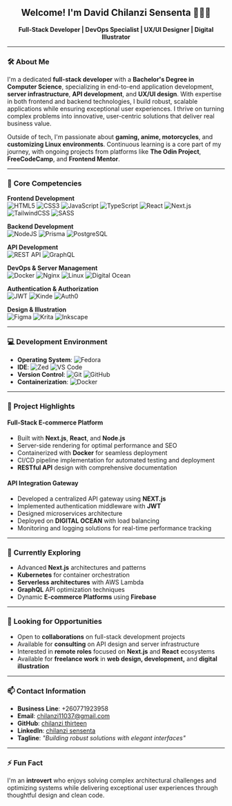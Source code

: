 <h2 align="center">Welcome! I'm David Chilanzi Sensenta 👨‍💻🎨</h2>  
<p align="center">
<b>Full-Stack Developer | DevOps Specialist | UX/UI Designer | Digital Illustrator</b>  
</p>

---

### 🛠️ **About Me**  
I'm a dedicated **full-stack developer** with a **Bachelor's Degree in Computer Science**, specializing in end-to-end application development, **server infrastructure**, **API development**, and **UX/UI design**. With expertise in both frontend and backend technologies, I build robust, scalable applications while ensuring exceptional user experiences. I thrive on turning complex problems into innovative, user-centric solutions that deliver real business value.

Outside of tech, I'm passionate about **gaming, anime, motorcycles**, and **customizing Linux environments**. Continuous learning is a core part of my journey, with ongoing projects from platforms like **The Odin Project**, **FreeCodeCamp**, and **Frontend Mentor**.

---

### 💼 **Core Competencies**  

**Frontend Development**  
![HTML5](https://img.shields.io/badge/html5-%23E34F26.svg?style=for-the-badge&logo=html5&logoColor=white)  ![CSS3](https://img.shields.io/badge/css3-%231572B6.svg?style=for-the-badge&logo=css3&logoColor=white)  ![JavaScript](https://img.shields.io/badge/javascript-%23323330.svg?style=for-the-badge&logo=javascript&logoColor=%23F7DF1E)  ![TypeScript](https://img.shields.io/badge/typescript-%23007ACC.svg?style=for-the-badge&logo=typescript&logoColor=white)  ![React](https://img.shields.io/badge/react-%2320232a.svg?style=for-the-badge&logo=react&logoColor=%2361DAFB)  ![Next.js](https://img.shields.io/badge/Next.js-000000?style=for-the-badge&logo=next.js&logoColor=white)  ![TailwindCSS](https://img.shields.io/badge/tailwindcss-%2338B2AC.svg?style=for-the-badge&logo=tailwind-css&logoColor=white)  ![SASS](https://img.shields.io/badge/SASS-hotpink.svg?style=for-the-badge&logo=SASS&logoColor=white)  

**Backend Development**  
![NodeJS](https://img.shields.io/badge/node.js-6DA55F?style=for-the-badge&logo=node.js&logoColor=white)  ![Prisma](https://img.shields.io/badge/Prisma-2D3748?style=for-the-badge&logo=prisma&logoColor=white)   ![PostgreSQL](https://img.shields.io/badge/postgresql-%23316192.svg?style=for-the-badge&logo=postgresql&logoColor=white)

**API Development**  
![REST API](https://img.shields.io/badge/REST%20API-FF5733?style=for-the-badge&logo=api&logoColor=white)  ![GraphQL](https://img.shields.io/badge/-GraphQL-E10098?style=for-the-badge&logo=graphql&logoColor=white) 

**DevOps & Server Management**  
![Docker](https://img.shields.io/badge/docker-%230db7ed.svg?style=for-the-badge&logo=docker&logoColor=white)  ![Nginx](https://img.shields.io/badge/nginx-%23009639.svg?style=for-the-badge&logo=nginx&logoColor=white)  ![Linux](https://img.shields.io/badge/Linux-FCC624?style=for-the-badge&logo=linux&logoColor=black)  ![Digital Ocean](https://img.shields.io/badge/DigitalOcean-%230167ff.svg?style=for-the-badge&logo=digitalOcean&logoColor=white)

**Authentication & Authorization**  
![JWT](https://img.shields.io/badge/JWT-black?style=for-the-badge&logo=JSON%20web%20tokens)  ![Kinde](https://img.shields.io/badge/Kinde-000000?style=for-the-badge&logo=kinde&logoColor=white)  ![Auth0](https://img.shields.io/badge/Auth0-EB5424?style=for-the-badge&logo=auth0&logoColor=white)

**Design & Illustration**  
![Figma](https://img.shields.io/badge/Figma-%23F24E1E.svg?style=for-the-badge&logo=figma&logoColor=white)  ![Krita](https://img.shields.io/badge/Krita-203759?style=for-the-badge&logo=krita&logoColor=EEF37B)  ![Inkscape](https://img.shields.io/badge/Inkscape-e0e0e0?style=for-the-badge&logo=inkscape&logoColor=080A13)  

---

### 💻 **Development Environment**  
- **Operating System**: ![Fedora](https://img.shields.io/badge/Fedora-294172?style=for-the-badge&logo=fedora&logoColor=white)  
- **IDE**: ![Zed](https://img.shields.io/badge/Zed-1B1B1F?style=for-the-badge&logo=zed&logoColor=white) ![VS Code](https://img.shields.io/badge/Visual%20Studio%20Code-0078d7.svg?style=for-the-badge&logo=visual-studio-code&logoColor=white)  
- **Version Control**: ![Git](https://img.shields.io/badge/git-%23F05033.svg?style=for-the-badge&logo=git&logoColor=white) ![GitHub](https://img.shields.io/badge/github-%23121011.svg?style=for-the-badge&logo=github&logoColor=white)
- **Containerization**: ![Docker](https://img.shields.io/badge/docker-%230db7ed.svg?style=for-the-badge&logo=docker&logoColor=white)

---

### 🚀 **Project Highlights**

#### Full-Stack E-commerce Platform
- Built with **Next.js**, **React**, and **Node.js**
- Server-side rendering for optimal performance and SEO
- Containerized with **Docker** for seamless deployment
- CI/CD pipeline implementation for automated testing and deployment
- **RESTful API** design with comprehensive documentation

#### API Integration Gateway
- Developed a centralized API gateway using **NEXT.js**
- Implemented authentication middleware with **JWT**
- Designed microservices architecture
- Deployed on **DIGITAL OCEAN** with load balancing
- Monitoring and logging solutions for real-time performance tracking

---

### 🌱 **Currently Exploring**  
- Advanced **Next.js** architectures and patterns
- **Kubernetes** for container orchestration
- **Serverless architectures** with AWS Lambda
- **GraphQL** API optimization techniques
- Dynamic **E-commerce Platforms** using **Firebase**

---

### 🤝 **Looking for Opportunities**  
- Open to **collaborations** on full-stack development projects
- Available for **consulting** on API design and server infrastructure
- Interested in **remote roles** focused on **Next.js** and **React** ecosystems
- Available for **freelance work** in **web design, development,** and **digital illustration**

---

### 📫 **Contact Information**  
- **Business Line**: +260771923958  
- **Email**: chilanzi11037@gmail.com  
- **GitHub**: [chilanzi thirteen](https://github.com/Chilanzi-thirt33n)
- **LinkedIn**: [chilanzi sensenta](https://linkedin.com/in/chilanzi-sensenta-51bba2240)
- **Tagline**: *"Building robust solutions with elegant interfaces"*  

---

### ⚡ **Fun Fact**  
I'm an **introvert** who enjoys solving complex architectural challenges and optimizing systems while delivering exceptional user experiences through thoughtful design and clean code.

